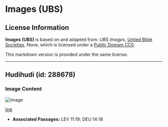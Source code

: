 # Images (UBS)

## License Information

**Images (UBS)** is based on and adapted from: _UBS Images_, [United Bible Societies](https://unitedbiblesocieties.org/), None, which is licensed under a [Public Domain CC0](https://creativecommons.org/public-domain/cc0/).

This markdown version is provided under the same license.



--------------------------------

## Hudihudi (id: 288678)

### Image Content

![Image](https://cdn.aquifer.bible/aquifer-content/resources/Media/WEB-0301_hoopoe.jpg)

[link](https://cdn.aquifer.bible/aquifer-content/resources/Media/WEB-0301_hoopoe.jpg)

* **Associated Passages:** LEV 11:19; DEU 14:18

